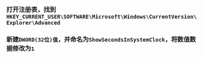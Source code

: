 ### 打开注册表，找到`HKEY_CURRENT_USER\SOFTWARE\Microsoft\Windows\CurrentVersion\Explorer\Advanced`

### 新建`DWORD(32位)值`，并命名为`ShowSecondsInSystemClock`，将数值数据修改为`1`
